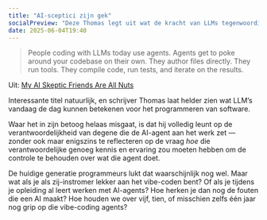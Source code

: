 ```yaml
---
title: "AI-sceptici zijn gek"
socialPreview: "Deze Thomas legt uit wat de kracht van LLMs tegenwoordig is voor programmeurs, maar hij vergeet de toekomst." 
date: 2025-06-04T19:40
---
```


> People coding with LLMs today use agents. Agents get to poke around your codebase on their own. They author files directly. They run tools. They compile code, run tests, and iterate on the results.

Uit: [My AI Skeptic Friends Are All Nuts](https://fly.io/blog/youre-all-nuts/)

Interessante titel natuurlijk, en schrijver Thomas laat helder zien wat LLM’s vandaag de dag kunnen betekenen voor het programmeren van software.

Waar het in zijn betoog helaas misgaat, is dat hij volledig leunt op de verantwoordelijkheid van degene die de AI-agent aan het werk zet — zonder ook maar enigszins te reflecteren op de vraag *hoe* die verantwoordelijke genoeg kennis en ervaring zou moeten hebben om de controle te behouden over wat die agent doet.

De huidige generatie programmeurs lukt dat waarschijnlijk nog wel. Maar wat als je als zij-instromer lekker aan het vibe-coden bent? Of als je tijdens je opleiding al leert werken met AI-agents? Hoe herken je dan nog de fouten die een AI maakt? Hoe houden we over vijf, tien, of misschien zelfs één jaar nog grip op die vibe-coding agents?
